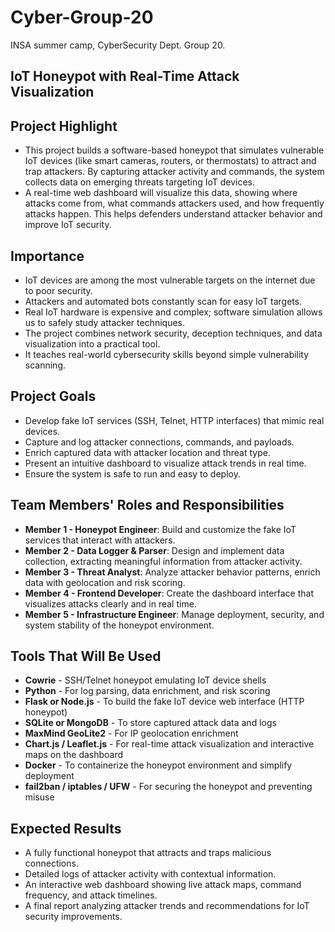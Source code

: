 # Cyber-Group-20
INSA summer camp, CyberSecurity Dept. Group 20.

## IoT Honeypot with Real-Time Attack Visualization

## Project Highlight
- This project builds a software-based honeypot that simulates vulnerable IoT devices (like smart cameras, routers, or thermostats) to attract and trap attackers. By capturing attacker activity and commands, the system collects data on emerging threats targeting IoT devices.
- A real-time web dashboard will visualize this data, showing where attacks come from, what commands attackers used, and how frequently attacks happen. This helps defenders understand attacker behavior and improve IoT security.

## Importance
- IoT devices are among the most vulnerable targets on the internet due to poor security.
- Attackers and automated bots constantly scan for easy IoT targets.
- Real IoT hardware is expensive and complex; software simulation allows us to safely study attacker techniques.
- The project combines network security, deception techniques, and data visualization into a practical tool.
- It teaches real-world cybersecurity skills beyond simple vulnerability scanning.

## Project Goals
- Develop fake IoT services (SSH, Telnet, HTTP interfaces) that mimic real devices.
- Capture and log attacker connections, commands, and payloads.
- Enrich captured data with attacker location and threat type.
- Present an intuitive dashboard to visualize attack trends in real time.
- Ensure the system is safe to run and easy to deploy.

## Team Members' Roles and Responsibilities
- **Member 1 - Honeypot Engineer**: Build and customize the fake IoT services that interact with attackers.
- **Member 2 - Data Logger & Parser**: Design and implement data collection, extracting meaningful information from attacker activity.
- **Member 3 - Threat Analyst**: Analyze attacker behavior patterns, enrich data with geolocation and risk scoring.
- **Member 4 - Frontend Developer**: Create the dashboard interface that visualizes attacks clearly and in real time.
- **Member 5 - Infrastructure Engineer**: Manage deployment, security, and system stability of the honeypot environment.

## Tools That Will Be Used
- **Cowrie** - SSH/Telnet honeypot emulating IoT device shells
- **Python** - For log parsing, data enrichment, and risk scoring
- **Flask or Node.js** - To build the fake IoT device web interface (HTTP honeypot)
- **SQLite or MongoDB** - To store captured attack data and logs
- **MaxMind GeoLite2** - For IP geolocation enrichment
- **Chart.js / Leaflet.js** - For real-time attack visualization and interactive maps on the dashboard
- **Docker** - To containerize the honeypot environment and simplify deployment
- **fail2ban / iptables / UFW** - For securing the honeypot and preventing misuse

## Expected Results
- A fully functional honeypot that attracts and traps malicious connections.
- Detailed logs of attacker activity with contextual information.
- An interactive web dashboard showing live attack maps, command frequency, and attack timelines.
- A final report analyzing attacker trends and recommendations for IoT security improvements.





